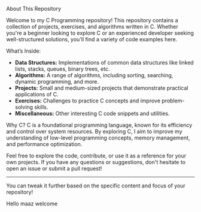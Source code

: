  About This Repository

Welcome to my C Programming repository! This repository contains a collection of projects, exercises, and algorithms written in C. Whether you're a beginner looking to explore C or an experienced developer seeking well-structured solutions, you'll find a variety of code examples here.

What’s Inside:
- **Data Structures:** Implementations of common data structures like linked lists, stacks, queues, binary trees, etc.
- **Algorithms:** A range of algorithms, including sorting, searching, dynamic programming, and more.
- **Projects:** Small and medium-sized projects that demonstrate practical applications of C.
- **Exercises:** Challenges to practice C concepts and improve problem-solving skills.
- **Miscellaneous:** Other interesting C code snippets and utilities.

Why C?
C is a foundational programming language, known for its efficiency and control over system resources. By exploring C, I aim to improve my understanding of low-level programming concepts, memory management, and performance optimization.

Feel free to explore the code, contribute, or use it as a reference for your own projects. If you have any questions or suggestions, don't hesitate to open an issue or submit a pull request!

---

You can tweak it further based on the specific content and focus of your repository!

Hello maaz
welcome
